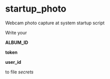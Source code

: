 # startup_photo
Webcam photo capture at system startup script

Write your 

**ALBUM_ID**

**token**

**user_id**

to file *secrets*
